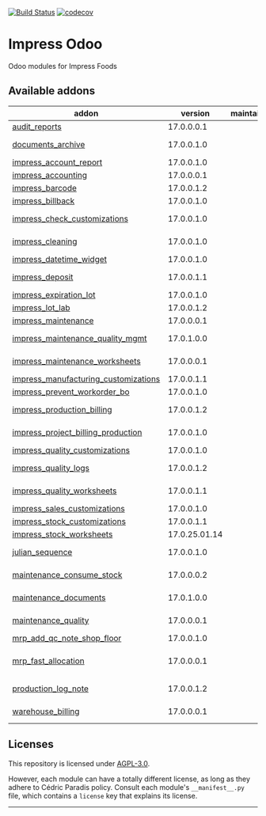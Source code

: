 
<!-- /!\ Non OCA Context : Set here the badge of your runbot / runboat instance. -->
[![Build Status](https://github.com/Impress-Foods/impress-odoo/actions/workflows/test.yml/badge.svg?branch=17.0)](https://github.com/Impress-Foods/impress-odoo/actions/workflows/test.yml?query=branch%3A17.0)
[![codecov](https://codecov.io/gh/Impress-Foods/impress-odoo/graph/badge.svg?token=INNNC7JQ2E)](https://codecov.io/gh/Impress-Foods/impress-odoo)
<!-- /!\ Non OCA Context : Set here the badge of your translation instance. -->

<!-- /!\ do not modify above this line -->

# Impress Odoo

Odoo modules for Impress Foods

<!-- /!\ do not modify below this line -->

<!-- prettier-ignore-start -->

[//]: # (addons)

Available addons
----------------
addon | version | maintainers | summary
--- | --- | --- | ---
[audit_reports](audit_reports/) | 17.0.0.0.1 |  | Audit_reports Summary
[documents_archive](documents_archive/) | 17.0.0.1.0 |  | Module to allow a "soft" archive feature for documents.
[impress_account_report](impress_account_report/) | 17.0.0.1.0 |  | impress account report customizations
[impress_accounting](impress_accounting/) | 17.0.0.0.1 |  | Impress_accounting Summary
[impress_barcode](impress_barcode/) | 17.0.0.1.2 |  | Customizations to barcode app
[impress_billback](impress_billback/) | 17.0.0.1.0 |  | Impress_billback Summary
[impress_check_customizations](impress_check_customizations/) | 17.0.0.1.0 |  | Small tweaks to l10n_ca_check to allow better printing on preprinted checks
[impress_cleaning](impress_cleaning/) | 17.0.0.1.0 |  | Module to handle cleanings for Impress Foods
[impress_datetime_widget](impress_datetime_widget/) | 17.0.0.1.0 |  | impress_datetime_widget
[impress_deposit](impress_deposit/) | 17.0.0.1.1 |  | Module to allow the management of deposits for containers
[impress_expiration_lot](impress_expiration_lot/) | 17.0.0.1.0 |  | impress_expiration_lot
[impress_lot_lab](impress_lot_lab/) | 17.0.0.1.2 |  | Impress_lot_lab Summary
[impress_maintenance](impress_maintenance/) | 17.0.0.0.1 |  | Impress_maintenance Summary
[impress_maintenance_quality_mgmt](impress_maintenance_quality_mgmt/) | 17.0.1.0.0 |  | Impress Foods quality management for maintenance
[impress_maintenance_worksheets](impress_maintenance_worksheets/) | 17.0.0.0.1 |  | Impress_maintenance_worksheets Summary
[impress_manufacturing_customizations](impress_manufacturing_customizations/) | 17.0.0.1.1 |  | impress_manufacturing_customizations
[impress_prevent_workorder_bo](impress_prevent_workorder_bo/) | 17.0.0.1.0 |  | Prevent BO on on Workorders
[impress_production_billing](impress_production_billing/) | 17.0.0.1.2 |  | Module to allow billing of MOs directly through SOs
[impress_project_billing_production](impress_project_billing_production/) | 17.0.0.1.0 |  | Impress Foods to bill MOs through projects DEPRECATED
[impress_quality_customizations](impress_quality_customizations/) | 17.0.0.1.0 |  | impress_quality_customizations
[impress_quality_logs](impress_quality_logs/) | 17.0.0.1.2 |  | Implements many quality logs used by Impress Foods for quality control
[impress_quality_worksheets](impress_quality_worksheets/) | 17.0.0.1.1 |  | Worksheets to use in conjunction with Impress Quality Logs
[impress_sales_customizations](impress_sales_customizations/) | 17.0.0.1.0 |  | impress_sales_customizations
[impress_stock_customizations](impress_stock_customizations/) | 17.0.0.1.1 |  | Impress Stock Customizations
[impress_stock_worksheets](impress_stock_worksheets/) | 17.0.25.01.14 |  | Impress_stock_worksheets Summary
[julian_sequence](julian_sequence/) | 17.0.0.1.0 |  | Allows the creation of sequences based on the YYDDD format
[maintenance_consume_stock](maintenance_consume_stock/) | 17.0.0.0.2 |  | Module to allow stock usage in maintenance requests
[maintenance_documents](maintenance_documents/) | 17.0.1.0.0 |  | Bridge module between Maintenance and Documents
[maintenance_quality](maintenance_quality/) | 17.0.0.0.1 |  | Bridge module between Maintenance and Quality Control
[mrp_add_qc_note_shop_floor](mrp_add_qc_note_shop_floor/) | 17.0.0.1.0 |  | Mrp_add_qc_note_shop_floor Summary
[mrp_fast_allocation](mrp_fast_allocation/) | 17.0.0.0.1 |  | Adds an action to assign all moves in the allocation report for a production order
[production_log_note](production_log_note/) | 17.0.0.1.2 |  | Backport of V18 feature where a note can be added to a production order
[warehouse_billing](warehouse_billing/) | 17.0.0.0.1 |  | Bill clients based on warehouse space usage

[//]: # (end addons)

<!-- prettier-ignore-end -->

## Licenses

This repository is licensed under [AGPL-3.0](LICENSE).

However, each module can have a totally different license, as long as they adhere to Cédric Paradis
policy. Consult each module's `__manifest__.py` file, which contains a `license` key
that explains its license.

----
<!-- /!\ Non OCA Context : Set here the full description of your organization. -->
